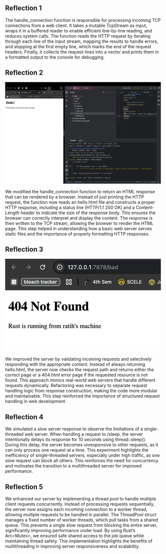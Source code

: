 ## Reflection 1

The handle_connection function is responsible for processing incoming TCP connections from a web client. It takes a mutable TcpStream as input, wraps it in a buffered reader to enable efficient line-by-line reading, and reduces system calls. The function reads the HTTP request by iterating through each line of the input stream, mapping the results to handle errors, and stopping at the first empty line, which marks the end of the request headers. Finally, it collects the request lines into a vector and prints them in a formatted output to the console for debugging.

## Reflection 2

![Commit 2 screen capture](assets/images/commit2.png)

We modified the handle_connection function to return an HTML response that can be rendered by a browser. Instead of just printing the HTTP request, the function now reads an hello.html file and constructs a proper HTTP response, including a status line (HTTP/1.1 200 OK) and a Content-Length header to indicate the size of the response body. This ensures the browser can correctly interpret and display the content. The response is then written to the TCP stream, allowing the browser to render the HTML page. This step helped in understanding how a basic web server serves static files and the importance of properly formatting HTTP responses.

## Reflection 3

![Commit 3 screen capture](assets/images/commit3.png)

We improved the server by validating incoming requests and selectively responding with the appropriate content. Instead of always returning hello.html, the server now checks the request path and returns either the correct page or a 404.html error page if the requested resource is not found. This approach mimics real-world web servers that handle different requests dynamically. Refactoring was necessary to separate request handling logic from response construction, making the code more modular and maintainable. This step reinforced the importance of structured request handling in web development.

## Reflection 4

We simulated a slow server response to observe the limitations of a single-threaded web server. When handling a request to /sleep, the server intentionally delays its response for 10 seconds using thread::sleep(). During this delay, the server becomes unresponsive to other requests, as it can only process one request at a time. This experiment highlights the inefficiency of single-threaded servers, especially under high traffic, as one slow request can block all others. This reinforces the need for concurrency and motivates the transition to a multithreaded server for improved performance.

## Reflection 5

We enhanced our server by implementing a thread pool to handle multiple client requests concurrently. Instead of processing requests sequentially, the server now assigns each incoming connection to a worker thread, allowing multiple requests to be handled in parallel. The ThreadPool struct manages a fixed number of worker threads, which pull tasks from a shared queue. This prevents a single slow request from blocking the entire server, significantly improving performance under load. By using Rust’s Arc<Mutex<T>>, we ensured safe shared access to the job queue while maintaining thread safety. This implementation highlights the benefits of multithreading in improving server responsiveness and scalability.
